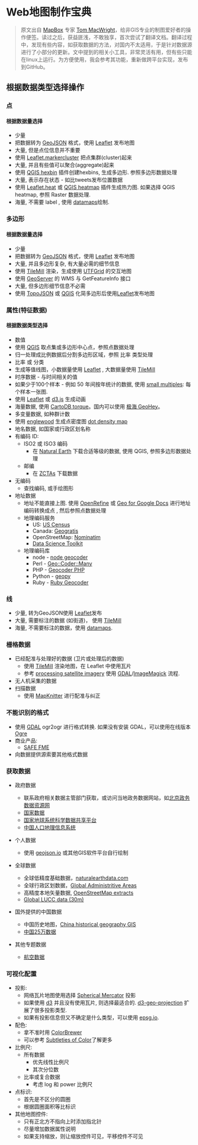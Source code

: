 # Web地图制作宝典

> 原文出自 [MapBox](www.mapbox.com) 专家 [Tom MacWright](http://macwright.org/)，给非GIS专业的制图爱好者的操作便签。读过之后，获益匪浅，不敢独享，首次尝试了翻译文档。翻译过程中，发现有些内容，如获取数据的方法，对国内不太适用，于是针对数据源进行了小部分的更新。文中提到的相关小工具，非常灵活有用，但有些只能在linux上运行。为方便使用，我会参考其功能，重新做跨平台实现，发布到GitHub。

## 根据数据类型选择操作

### 点

#### 根据数据量选择
- 少量
 - 把数据转为 [GeoJSON](http://geojson.org/) 格式，使用 [Leaflet](http://leafletjs.com/) 发布地图
- 大量,  但是点位信息并不重要
 - 使用 [Leaflet.markercluster](https://github.com/Leaflet/Leaflet.markercluster) 把点集群(cluster)起来
- 大量, 并且有些值可以聚合(aggregate)起来
 - 使用 [QGIS hexbin](https://www.mapbox.com/blog/binning-alternative-point-maps/) 插件创建hexbins, 生成多边形. 参照多边形数据处理
- 大量, 表示存在状态 - 如比tweets发布位置数据
 - 使用 [Leaflet.heat](https://github.com/Leaflet/Leaflet.heat) 或 [QGIS heatmap](http://qgis.spatialthoughts.com/2012/07/tutorial-making-heatmaps-using-qgis-and.html) 插件生成热力图. 如果选择 QGIS heatmap, 参照 Raster 数据处理.
- 海量, 不需要 label , 使用 [datamaps](https://github.com/ericfischer/datamaps)绘制.

### 多边形

#### 根据数据量选择
- 少量
 - 把数据转为 [GeoJSON](http://geojson.org/) 格式，使用 [Leaflet](http://leafletjs.com/) 发布地图
- 大量, 并且多边形复杂, 有大量必需的细节信息
 - 使用 [TileMill](https://www.mapbox.com/tilemill/) 渲染，生成使用 [UTFGrid](https://www.mapbox.com/developers/utfgrid/) 的交互地图
 - 使用 [GeoServer](http://geoserver.org/) 的 WMS 与 GetFeatureInfo 接口
- 大量, 但多边形细节信息不必需
 - 使用 [TopoJSON](https://github.com/mbostock/topojson) 或 [QGIS](http://www.qgis.org/) 化简多边形后使用[Leaflet](http://leafletjs.com/)发布地图

### 属性(特征数据)

#### 根据数据类型选择
- 数值
 - 使用 [QGIS](http://www.qgis.org/) 取点集或多边形中心点，参照点数据处理
 - 归一处理成比例数据后分割多边形区域，参照 比率 类型处理
- 比率 或 分类
 - 生成等值线图，小数据量使用 [Leaflet](http://leafletjs.com/) , 大数据量使用 [TileMill](https://www.mapbox.com/tilemill/)
- 时序数据 - 与时间相关的值
 - 如果少于100个样本 - 例如 50 年间按年统计的数据, 使用 [small multiples](http://www.nytimes.com/interactive/2012/07/20/us/drought-footprint.html): 每个样本一张图.
 - 使用 [Leaflet](http://leafletjs.com/) 或 [d3.js](http://d3js.org/) 生成动画
 - 海量数据, 使用 [CartoDB  torque](http://blog.cartodb.com/post/66687861735/torque-is-live-try-it-on-your-cartodb-maps-today)。国内可以使用 [极海 GeoHey](https://geohey.com/)。
- 多变量数据, 如种群计数
 - 使用 [englewood](https://github.com/newsapps/englewood) 生成点密度图 [dot density map](http://demographics.coopercenter.org/DotMap/index.html)
- 地名数据, 如国家或行政区划名称
 - 有编码 ID:
     - ISO2 或 ISO3 编码
         - 在 [Natural Earth](http://www.naturalearthdata.com/) 下载合适等级的数据, 使用 QGIS, 参照多边形数据处理
     - 邮编
         - 在 [ZCTAs](https://www.census.gov/geo/reference/zctas.html) 下载数据
  - 无编码
     - 查找编码, 或手绘图形
- 地址数据
  - 地址不能直接上图. 使用 [OpenRefine](http://openrefine.org/) 或
    [Geo for Google Docs](https://www.mapbox.com/geo-for-google-docs/) 进行地址编码转换成点 , 然后参照点数据处理
  - 地理编码服务
     - US: [US Census](http://geocoding.geo.census.gov/geocoder/Geocoding_Services_API.pdf)
     - Canada: [Geogratis](http://geogratis.gc.ca/site/eng/geoloc)
     - OpenStreetMap: [Nominatim](http://nominatim.openstreetmap.org/)
     - [Data Science Toolkit](https://github.com/petewarden/dstk) 
  - 地理编码库
      - node - [node geocoder](http://nchaulet.github.io/node-geocoder/)
      - Perl - [Geo::Coder::Many](https://metacpan.org/pod/Geo::Coder::Many)
      - PHP - [Geocoder PHP](http://geocoder-php.org)
      - Python - [geopy](https://github.com/geopy/geopy)
      - Ruby - [Ruby Geocoder](http://www.rubygeocoder.com)

### 线

- 少量, 转为GeoJSON使用 [Leaflet](http://leafletjs.com/)发布
- 大量, 需要标注的数据 (如街道)， 使用 [TileMill](https://www.mapbox.com/tilemill/)
- 海量, 不需要标注的数据，使用 [datamaps](https://github.com/ericfischer/datamaps).

### 栅格数据

- 已经配准与处理好的数据 (卫片或处理后的数据)
  - 使用 [TileMill](https://www.mapbox.com/tilemill/) 渲染地图，在 Leaflet 中使用瓦片
  - 参考 [processing satellite imagery](https://www.mapbox.com/foundations/processing-satellite-imagery/) 使用 [GDAL](http://www.gdal.org/)/[ImageMagick](http://www.imagemagick.org/) 流程.
- 无人机采集的数据
- 扫描数据
  - 使用 [MapKnitter](http://mapknitter.org/) 进行配准与纠正

### 不能识别的格式

- 使用 [GDAL](http://www.gdal.org/) ogr2ogr 进行格式转换. 如果没有安装 GDAL，可以使用在线版本 [Ogre](http://ogre.adc4gis.com/)
- 商业产品:
  - [SAFE FME](http://www.safe.com/)
- 向数据提供源索要其他格式数据

### 获取数据

- 政府数据
  - 联系政府相关数据主管部门获取，或访问当地政务数据网站，如[北京政务数据资源网](http://www.bjdata.gov.cn/index.htm)
  - [国家数据](http://data.stats.gov.cn/)
  - [国家地球系统科学数据共享平台](http://www.geodata.cn/)
  - [中国人口地理信息系统](http://cpgis.fudan.edu.cn/cpgis/default.asp)
- 个人数据
  - 使用 [geojson.io](http://geojson.io/) 或其他GIS软件平台自行绘制
- 全球数据
  - 全球低精度基础数据，[naturalearthdata.com](http://www.naturalearthdata.com/)
  - 全球行政区划数据，[Global Administritive Areas](http://www.gadm.org/)
  - 高精度本地矢量数据,  [OpenStreetMap extracts](https://mapzen.com/metro-extracts/) 
  - [Global LUCC data (30m)](http://data.ess.tsinghua.edu.cn/)

- 国外提供的中国数据
  - 中国历史地图，[China historical geography GIS](http://www.fas.harvard.edu/~chgis/data/chgis/downloads/v4/datasets/index.html)
  - [中国25万数据](http://hcl.harvard.edu/libraries/maps/collections/series_indices/China_Index.html)
 
- 其他专题数据
  - [航空数据](http://www.openflights.org/data.html) 
  
### 可视化配置

- 投影:
  - 网络瓦片地图使用选择 [Spherical Mercator](http://epsg.io/3857) 投影
  - 如果使用 [d3](http://d3js.org/) 并且没有使用瓦片, 则选择最适合的.  [d3-geo-projection](https://github.com/d3/d3-geo-projection) 扩展了很多投影类型.
  - 如果有投影信息但又不确定是什么类型，可以使用 [epsg.io](http://epsg.io/3857).
- 配色:
  - 拿不准时用 [ColorBrewer](http://colorbrewer2.org/)
  - 可以参考  [Subtleties of Color](http://earthobservatory.nasa.gov/blogs/elegantfigures/2013/08/05/subtleties-of-color-part-1-of-6/)了解更多
- 比例尺:
  - 所有数据
     - 优先线性比例尺
     - 其次分位数
  - 比率或复合数据
     - 考虑 log 和 power 比例尺
- 点标识:
  - 首先是不区分的圆圈
  - 根据圆圈面积等比标识
- 其他地图控件:
  - 只有正北方不指向上时添加指北针
  - 尽量增加数据属性说明
  - 如果支持缩放，则让缩放控件可见，平移控件不可见
